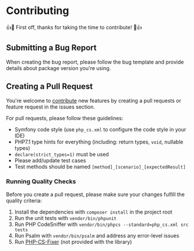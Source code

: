 Contributing
============
👍🎉 First off, thanks for taking the time to contribute! 🎉👍

Submitting a Bug Report
-----------------------

When creating the bug report, please follow the bug template and provide details about package version you're using.

Creating a Pull Request
-----------------------

You're welcome to [contribute](https://github.com/arancaytar/yahoo-finance-api/graphs/contributors) new features by creating
a pull requests or feature request in the issues section.

For pull requests, please follow these guidelines:

- Symfony code style (use `php_cs.xml` to configure the code style in your IDE)
- PHP7.1 type hints for everything (including: return types, `void`, nullable types)
- `declare(strict_types=1)` must be used
- Please add/update test cases
- Test methods should be named `[method]_[scenario]_[expectedResult]`

### Running Quality Checks

Before you create a pull request, please make sure your changes fulfill the quality criteria:

1) Install the dependencies with `composer install` in the project root
2) Run the unit tests with `vendor/bin/phpunit`
3) Run PHP CodeSniffer with `vendor/bin/phpcs --standard=php_cs.xml src tests`
4) Run Psalm with `vendor/bin/psalm` and address any error-level issues
5) Run [PHP-CS-Fixer](https://github.com/FriendsOfPHP/PHP-CS-Fixer) (not provided with the library)
